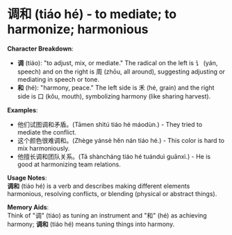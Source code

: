 # **调和 (tiáo hé) - to mediate; to harmonize; harmonious**

**Character Breakdown**:  
- **调** (tiáo): "to adjust, mix, or mediate." The radical on the left is 讠 (yán, speech) and on the right is 周 (zhōu, all around), suggesting adjusting or mediating in speech or tone.  
- **和** (hé): "harmony, peace." The left side is 禾 (hé, grain) and the right side is 口 (kǒu, mouth), symbolizing harmony (like sharing harvest).

**Examples**:  
- 他们试图调和矛盾。(Tāmen shìtú tiáo hé máodùn.) - They tried to mediate the conflict.  
- 这个颜色很难调和。(Zhège yánsè hěn nán tiáo hé.) - This color is hard to mix harmoniously.  
- 他擅长调和团队关系。(Tā shàncháng tiáo hé tuánduì guānxì.) - He is good at harmonizing team relations.

**Usage Notes**:  
**调和** (tiáo hé) is a verb and describes making different elements harmonious, resolving conflicts, or blending (physical or abstract things).

**Memory Aids**:  
Think of "调" (tiáo) as tuning an instrument and "和" (hé) as achieving harmony; **调和** (tiáo hé) means tuning things into harmony.